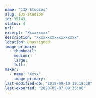 ```yaml
---
name: "13X Studios"
slug: 13x-studios
id: 35143
status: 4
url: 
excerpt: "Xxxxxxxxx"
description: "Xxxxxxxxxxxxxxxxxx"
location: Unassigned
image-primary:
  - thumbnail: 
    medium: 
    large: 
    full: 
maker:
  - name: "Xxxx"
    image-primary: 
last-modified-db: "2019-09-10 19:18:38"
last-exported: "2020-05-07 09:35:08"
---
```

